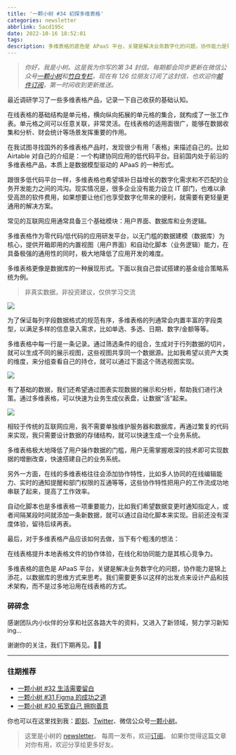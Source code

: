 ```yaml
---
title: '一颗小树 #34 初探多维表格'
categories: newsletter
abbrlink: 5acd195c
date: 2022-10-16 18:52:01
tags:
description: 多维表格的底色是 APaaS 平台，关键是解决业务数字化的问题，协作能力是锦上添花，以数据库的思维方式来思考。
---
```

> *你好，我是小树。这是我为你写的第 34 封信。每期都会同步更新在微信公众号[一颗小树](https://weixin.sogou.com/weixin?query=a_warm_tree)和[竹白专栏](https://xiaoshu.zhubai.love)。现在有 126 位朋友订阅了这封信，也欢迎你[邮件订阅](https://xiaoshu.zhubai.love)，第一时间收到更新推送。*

最近调研学习了一些多维表格产品，记录一下自己收获的基础认知。

在线表格的基础结构是单元格，横向纵向拓展的单元格的集合，就构成了一张工作表。单元格之间可以任意关联，非常灵活。在线表格的适用面很广，能够在数据收集和分析、财会统计等场景发挥重要的作用。

在我试图寻找国外的多维表格产品时，发现很少有用「表格」来描述自己的。比如 Airtable 对自己的介绍是：一个构建协同应用的低代码平台。目前国内处于前沿的多维表格产品，本质上是数据模型驱动的 APaaS 的一种形式。

跟很多低代码平台一样，多维表格也希望填补日益增长的数字化需求和不匹配的业务开发能力之间的鸿沟。现实情况是，很多企业没有能力设立 IT 部门，也难以承受高昂的软件费用，如果想要让他们也享受数字化带来的便利，就需要有更轻量更通用的解决方案。

常见的互联网应用通常具备三个基础模块：用户界面、数据库和业务逻辑。

多维表格作为零代码/低代码的应用研发平台，以无门槛的数据建模（数据库）为核心，提供开箱即用的内置视图（用户界面）和自动化脚本（业务逻辑）能力，在具备极强的通用性的同时，极大地降低了应用开发的难度。

多维表格更像是数据库的一种展现形式。下面以我自己尝试搭建的基金组合策略系统为例。

> 非真实数据，非投资建议，仅供学习交流

![](/images/newsletter-34/1.png)

为了保证每列字段数据格式的规范有序，多维表格的列通常会内置丰富的字段类型，以满足多样的信息录入需求，比如单选、多选、日期、数字/金额等等。

多维表格中每一行是一条记录。通过筛选条件的组合，生成对于行列数据的切片，就可以生成不同的展示视图，这些视图共享同一个数据源。比如我希望以资产大类的维度，来分组查看自己的持仓，就可以通过下面这个筛选视图实现。

![](/images/newsletter-34/2.png)

有了基础的数据，我们还希望通过图表实现数据的展示和分析，帮助我们进行决策。通过多维表格，可以快速为业务生成仪表盘，让数据“活”起来。

![](/images/newsletter-34/3.png)

相较于传统的互联网应用，我不需要单独维护服务器和数据库，再通过繁复的代码来实现，我只需要设计数据的存储结构，就可以快速生成一个业务系统。

多维表格极大地降低了用户操作数据的门槛，用户无需掌握艰深的技术即可实现数据的增删改查，快速搭建自己的业务系统。

另外一方面，在线的多维表格往往会添加协作特性，比如多人协同的在线编辑能力、实时的通知提醒和部门权限的互通等等，这些协作特性把用户的工作流成功地串联了起来，提高了工作效率。

自动化脚本也是多维表格一项重要能力，比如我们希望数据变更时通知指定人，或者间隔某段时间就添加一条新数据，就可以通过自动化脚本来实现。目前还没有深度体验，留待后续再表。

最后，对于多维表格产品应该如何去做，当下有个粗浅的想法：

在线表格提升本地表格文件的协作体验，在线化和协同能力是其核心竞争力。

多维表格的底色是 APaaS 平台，关键是解决业务数字化的问题，协作能力是锦上添花，以数据库的思维方式来思考。我们需要更多以这样的出发点来设计产品和技术架构，而不是过多地沿用在线表格的方式。

### 碎碎念

感谢团队内小伙伴的分享和社区各路大牛的资料，又进入了新领域，努力学习新知 ing...

谢谢你的关注，我们下期再见。👋🏻

---

### 往期推荐
- [一颗小树 #32 生活需要留白](https://mp.weixin.qq.com/s/Xk4U-9x5dsz2vjOoxPfLZQ)
- [一颗小树 #31 Figma 的成功之道](https://mp.weixin.qq.com/s/O-0ExGALEZAkhVJKBOV9Pw)
- [一颗小树 #30 拓宽自己 拥抱善意](https://mp.weixin.qq.com/s/grYVHXJa4UNPkv2L-PLUyA)

你也可以在这里找到我：[即刻](https://okjk.co/3Vsn5T)、[Twitter](https://twitter.com/yeshu_in_future)、微信公众号[一颗小树](https://weixin.sogou.com/weixin?query=a_warm_tree)。

> 这里是小树的 [newsletter](https://xiaoshu.zhubai.love)。 每周一发布，欢迎[订阅](https://xiaoshu.zhubai.love)。
> 如果你觉得这篇文章对你有用，欢迎分享给更多好友。
